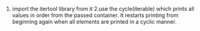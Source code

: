1. import the itertool library from it 
2.use the cycle(iterable) which prints all values in order from the passed container. It restarts printing from beginning again when all elements are printed in a cyclic manner.